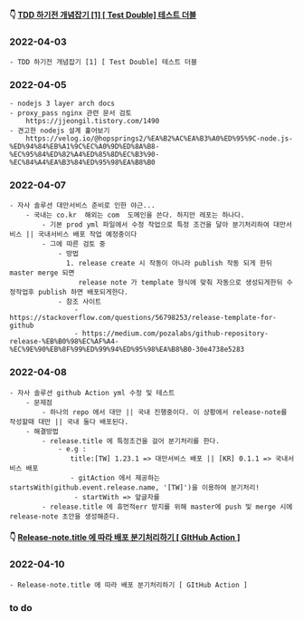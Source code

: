 #### 👇 [TDD 하기전 개념잡기 [1] [ Test Double] 테스트 더블](https://youngchang.tistory.com/entry/TDD-%ED%95%98%EA%B8%B0%EC%A0%84-%EA%B0%9C%EB%85%90%EC%9E%A1%EA%B8%B0-1-Test-Double-%ED%85%8C%EC%8A%A4%ED%8A%B8-%EB%8D%94%EB%B8%94) 
### 2022-04-03
    - TDD 하기전 개념잡기 [1] [ Test Double] 테스트 더블
    
### 2022-04-05

    - nodejs 3 layer arch docs 
    - proxy_pass nginx 관련 문서 검토
        https://jjeongil.tistory.com/1490
    - 견고한 nodejs 설계 훑어보기
        https://velog.io/@hopsprings2/%EA%B2%AC%EA%B3%A0%ED%95%9C-node.js-%ED%94%84%EB%A1%9C%EC%A0%9D%ED%8A%B8-%EC%95%84%ED%82%A4%ED%85%8D%EC%B3%90-%EC%84%A4%EA%B3%84%ED%95%98%EA%B8%B0

### 2022-04-07

    - 자사 솔루션 대만서비스 준비로 인한 야근...
        - 국내는 co.kr  해외는 com  도메인을 쓴다. 하지만 레포는 하나다.
            - 기본 prod yml 파일에서 수정 작업으로 특정 조건을 달아 분기처리하여 대만서비스 || 국내서비스 배포 작업 예정중이다
            - 그에 따른 검토 중
                - 방법
                  1. release create 시 작동이 아니라 publish 작동 되게 한뒤 master merge 되면 
                     release note 가 template 형식에 맞춰 자동으로 생성되게한뒤 수정작업후 publish 하면 배포되게한다.
                - 참조 사이트
                    - https://stackoverflow.com/questions/56798253/release-template-for-github
                    - https://medium.com/pozalabs/github-repository-release-%EB%B0%98%EC%AF%A4-%EC%9E%90%EB%8F%99%ED%99%94%ED%95%98%EA%B8%B0-30e4738e5283


### 2022-04-08

    - 자사 솔루션 github Action yml 수정 및 테스트
        - 문제점
            - 하나의 repo 에서 대만 || 국내 진행중이다. 이 상황에서 release-note를 작성할때 대만 || 국내 둘다 배포된다. 
        - 해결방법
            - release.title 에 특정조건을 걸어 분기처리를 한다.
                - e.g :
                   title:[TW] 1.23.1 => 대만서비스 배포 || [KR] 0.1.1 => 국내서비스 배포
                   - gitAction 에서 제공하는 startsWith(github.event.release.name, '[TW]')을 이용하여 분기처리!
                    - startWith => 앞글자를 
            - release.title 에 휴먼적err 방지를 위해 master에 push 및 merge 시에 release-note 초안을 생성해준다.
            
#### 👇 [Release-note.title 에 따라 배포 분기처리하기 [ GItHub Action ]](https://youngchang.tistory.com/entry/Release-notetitle-%EC%97%90-%EB%94%B0%EB%9D%BC-%EB%B0%B0%ED%8F%AC-%EB%B6%84%EA%B8%B0%EC%B2%98%EB%A6%AC%ED%95%98%EA%B8%B0-GItHub-Action) 
### 2022-04-10
    - Release-note.title 에 따라 배포 분기처리하기 [ GItHub Action ]


### to do

